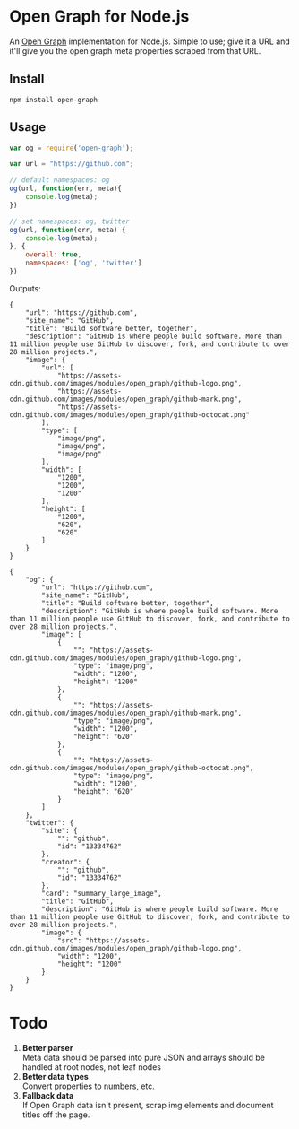 # Open Graph for Node.js

An [Open Graph](http://ogp.me/) implementation for Node.js. 
Simple to use; give it a URL and it'll give you the open graph meta properties scraped from that URL.

## Install

	npm install open-graph

## Usage

```js
var og = require('open-graph');

var url = "https://github.com";

// default namespaces: og
og(url, function(err, meta){
	console.log(meta);
})

// set namespaces: og, twitter
og(url, function(err, meta) {
	console.log(meta);
}, {
	overall: true,
	namespaces: ['og', 'twitter']
})
```

Outputs:

```
{
    "url": "https://github.com",
    "site_name": "GitHub",
    "title": "Build software better, together",
    "description": "GitHub is where people build software. More than 11 million people use GitHub to discover, fork, and contribute to over 28 million projects.",
    "image": {
        "url": [
            "https://assets-cdn.github.com/images/modules/open_graph/github-logo.png",
            "https://assets-cdn.github.com/images/modules/open_graph/github-mark.png",
            "https://assets-cdn.github.com/images/modules/open_graph/github-octocat.png"
        ],
        "type": [
            "image/png",
            "image/png",
            "image/png"
        ],
        "width": [
            "1200",
            "1200",
            "1200"
        ],
        "height": [
            "1200",
            "620",
            "620"
        ]
    }
}

{
    "og": {
        "url": "https://github.com",
        "site_name": "GitHub",
        "title": "Build software better, together",
        "description": "GitHub is where people build software. More than 11 million people use GitHub to discover, fork, and contribute to over 28 million projects.",
        "image": [
            {
                "": "https://assets-cdn.github.com/images/modules/open_graph/github-logo.png",
                "type": "image/png",
                "width": "1200",
                "height": "1200"
            },
            {
                "": "https://assets-cdn.github.com/images/modules/open_graph/github-mark.png",
                "type": "image/png",
                "width": "1200",
                "height": "620"
            },
            {
                "": "https://assets-cdn.github.com/images/modules/open_graph/github-octocat.png",
                "type": "image/png",
                "width": "1200",
                "height": "620"
            }
        ]
    },
    "twitter": {
        "site": {
            "": "github",
            "id": "13334762"
        },
        "creator": {
            "": "github",
            "id": "13334762"
        },
        "card": "summary_large_image",
        "title": "GitHub",
        "description": "GitHub is where people build software. More than 11 million people use GitHub to discover, fork, and contribute to over 28 million projects.",
        "image": {
            "src": "https://assets-cdn.github.com/images/modules/open_graph/github-logo.png",
            "width": "1200",
            "height": "1200"
        }
    }
}
```

# Todo

1. **Better parser**  
	Meta data should be parsed into pure JSON and arrays should be handled at root nodes, not leaf nodes
2. **Better data types**  
	Convert properties to numbers, etc.
3. **Fallback data**  
	If Open Graph data isn't present, scrap img elements and document titles off the page.